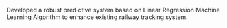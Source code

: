Developed a robust predictive system based on Linear Regression Machine Learning Algorithm to enhance
existing railway tracking system.
